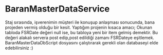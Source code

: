 # BaranMasterDataService
Staj sırasında, işverenimin müşteri ile konuşup anlaşması sonucunda, bana projeden vermiş olduğu bir kesit.
Yaptığım projenin kısaca amacı;
Okunan tabloda FSRDate değeri null ise, bu tabloya yeni bir item gelmiş demektir.
Bu değeri alakalı servera post edip,post edildiği zamanı FSRDateye eşitlemek.
BaranMasterDataDbScript dosyasını çalıştırarak gerekli olan databaseyi elde edebilirsiniz :)
